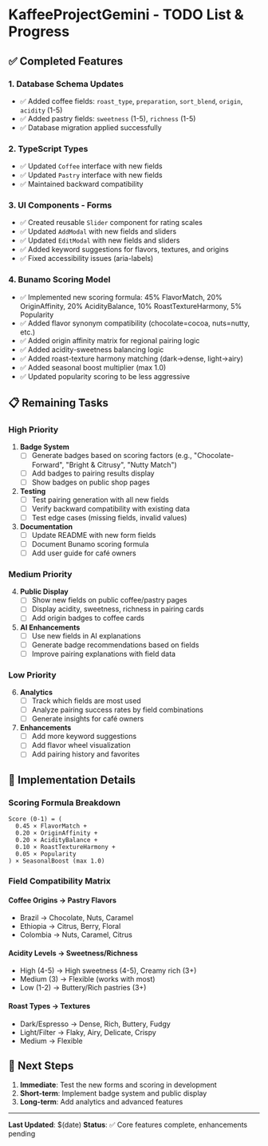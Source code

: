 # KaffeeProjectGemini - TODO List & Progress

## ✅ Completed Features

### 1. **Database Schema Updates**
- ✅ Added coffee fields: `roast_type`, `preparation`, `sort_blend`, `origin`, `acidity` (1-5)
- ✅ Added pastry fields: `sweetness` (1-5), `richness` (1-5)
- ✅ Database migration applied successfully

### 2. **TypeScript Types**
- ✅ Updated `Coffee` interface with new fields
- ✅ Updated `Pastry` interface with new fields
- ✅ Maintained backward compatibility

### 3. **UI Components - Forms**
- ✅ Created reusable `Slider` component for rating scales
- ✅ Updated `AddModal` with new fields and sliders
- ✅ Updated `EditModal` with new fields and sliders
- ✅ Added keyword suggestions for flavors, textures, and origins
- ✅ Fixed accessibility issues (aria-labels)

### 4. **Bunamo Scoring Model**
- ✅ Implemented new scoring formula: 45% FlavorMatch, 20% OriginAffinity, 20% AcidityBalance, 10% RoastTextureHarmony, 5% Popularity
- ✅ Added flavor synonym compatibility (chocolate=cocoa, nuts=nutty, etc.)
- ✅ Added origin affinity matrix for regional pairing logic
- ✅ Added acidity-sweetness balancing logic
- ✅ Added roast-texture harmony matching (dark→dense, light→airy)
- ✅ Added seasonal boost multiplier (max 1.0)
- ✅ Updated popularity scoring to be less aggressive

## 📋 Remaining Tasks

### High Priority
1. **Badge System**
   - [ ] Generate badges based on scoring factors (e.g., "Chocolate-Forward", "Bright & Citrusy", "Nutty Match")
   - [ ] Add badges to pairing results display
   - [ ] Show badges on public shop pages

2. **Testing**
   - [ ] Test pairing generation with all new fields
   - [ ] Verify backward compatibility with existing data
   - [ ] Test edge cases (missing fields, invalid values)

3. **Documentation**
   - [ ] Update README with new form fields
   - [ ] Document Bunamo scoring formula
   - [ ] Add user guide for café owners

### Medium Priority
4. **Public Display**
   - [ ] Show new fields on public coffee/pastry pages
   - [ ] Display acidity, sweetness, richness in pairing cards
   - [ ] Add origin badges to coffee cards

5. **AI Enhancements**
   - [ ] Use new fields in AI explanations
   - [ ] Generate badge recommendations based on fields
   - [ ] Improve pairing explanations with field data

### Low Priority
6. **Analytics**
   - [ ] Track which fields are most used
   - [ ] Analyze pairing success rates by field combinations
   - [ ] Generate insights for café owners

7. **Enhancements**
   - [ ] Add more keyword suggestions
   - [ ] Add flavor wheel visualization
   - [ ] Add pairing history and favorites

## 🎯 Implementation Details

### Scoring Formula Breakdown
```
Score (0-1) = (
  0.45 × FlavorMatch +
  0.20 × OriginAffinity +
  0.20 × AcidityBalance +
  0.10 × RoastTextureHarmony +
  0.05 × Popularity
) × SeasonalBoost (max 1.0)
```

### Field Compatibility Matrix

#### Coffee Origins → Pastry Flavors
- Brazil → Chocolate, Nuts, Caramel
- Ethiopia → Citrus, Berry, Floral
- Colombia → Nuts, Caramel, Citrus

#### Acidity Levels → Sweetness/Richness
- High (4-5) → High sweetness (4-5), Creamy rich (3+)
- Medium (3) → Flexible (works with most)
- Low (1-2) → Buttery/Rich pastries (3+)

#### Roast Types → Textures
- Dark/Espresso → Dense, Rich, Buttery, Fudgy
- Light/Filter → Flaky, Airy, Delicate, Crispy
- Medium → Flexible

## 🚀 Next Steps

1. **Immediate**: Test the new forms and scoring in development
2. **Short-term**: Implement badge system and public display
3. **Long-term**: Add analytics and advanced features

---

**Last Updated**: $(date)
**Status**: ✅ Core features complete, enhancements pending
